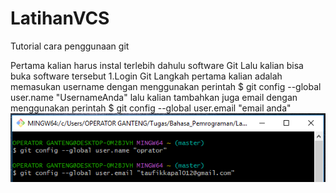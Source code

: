 # LatihanVCS
Tutorial cara penggunaan git

Pertama kalian harus instal terlebih dahulu software Git Lalu kalian bisa buka software tersebut
1.Login Git
Langkah pertama kalian adalah memasukan username dengan menggunakan perintah
$ git config --global user.name "UsernameAnda"
lalu kalian tambahkan juga email dengan menggunakan perintah
$ git config --global user.email "email anda"
![Gambar 1](screenshot/1.png)